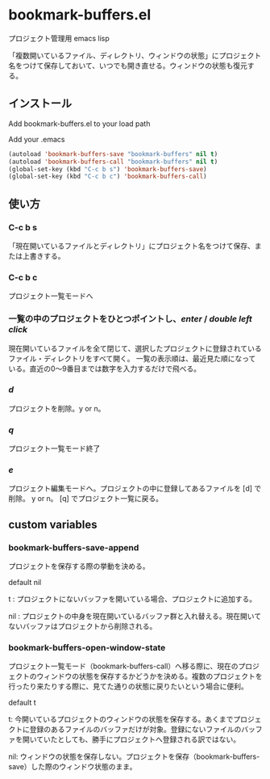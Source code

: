 # bookmark-buffers.el

プロジェクト管理用 emacs lisp

「複数開いているファイル、ディレクトリ、ウィンドウの状態」にプロジェクト名をつけて保存しておいて、いつでも開き直せる。ウィンドウの状態も復元する。

## インストール

Add bookmark-buffers.el to your load path

Add your .emacs
```cl
(autoload 'bookmark-buffers-save "bookmark-buffers" nil t)
(autoload 'bookmark-buffers-call "bookmark-buffers" nil t)
(global-set-key (kbd "C-c b s") 'bookmark-buffers-save)
(global-set-key (kbd "C-c b c") 'bookmark-buffers-call)
```

## 使い方

### C-c b s
「現在開いているファイルとディレクトリ」にプロジェクト名をつけて保存、または上書きする。

### C-c b c
プロジェクト一覧モードへ

### 一覧の中のプロジェクトをひとつポイントし、_enter_ / _double left click_
現在開いているファイルを全て閉じて、選択したプロジェクトに登録されているファイル・ディレクトリをすべて開く。
一覧の表示順は、最近見た順になっている。直近の0～9番目までは数字を入力するだけで飛べる。

### _d_
プロジェクトを削除。y or n。

### _q_
プロジェクト一覧モード終了

### _e_
プロジェクト編集モードへ。プロジェクトの中に登録してあるファイルを [d] で削除。 y or n。 [q] でプロジェクト一覧に戻る。


## custom variables

### bookmark-buffers-save-append

プロジェクトを保存する際の挙動を決める。

default nil

t : プロジェクトにないバッファを開いている場合、プロジェクトに追加する。

nil : プロジェクトの中身を現在開いているバッファ群と入れ替える。現在開いてないバッファはプロジェクトから削除される。

### bookmark-buffers-open-window-state

プロジェクト一覧モード（bookmark-buffers-call）へ移る際に、現在のプロジェクトのウィンドウの状態を保存するかどうかを決める。複数のプロジェクトを行ったり来たりする際に、見てた通りの状態に戻りたいという場合に便利。

default t

t: 今開いているプロジェクトのウィンドウの状態を保存する。あくまでプロジェクトに登録のあるファイルのバッファだけが対象。登録にないファイルのバッファを開いていたとしても、勝手にプロジェクトへ登録される訳ではない。

nil: ウィンドウの状態を保存しない。プロジェクトを保存（bookmark-buffers-save）した際のウィンドウ状態のまま。
